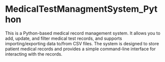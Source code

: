 # MedicalTestManagmentSystem_Python
This is a Python-based medical record management system. It allows you to add, update, and filter medical test records, and supports importing/exporting data to/from CSV files. The system is designed to store patient medical records and provides a simple command-line interface for interacting with the records.
